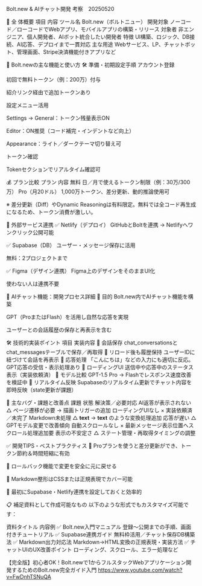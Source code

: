 Bolt.new & AIチャット開発 考察　20250520

📌 全 体概要
項目	内容
ツール名	Bolt.new（ボルトニュー）
開発対象	ノーコード／ローコードでWebアプリ、モバイルアプリの構築・リリース
対象者	非エンジニア、個人開発者、AIボット統合したい開発者
特徴	UI構築、ロジック、DB接続、AI応答、デプロイまで一貫対応
主な用途	Webサービス、LP、チャットボット、管理画面、Stripe決済機能付きアプリなど

🔧 Bolt.newの主な機能と使い方
🛠 準備・初期設定手順
アカウント登録

初回で無料トークン（例：200万）付与

紹介リンク経由で追加トークンあり

設定メニュー活用

Settings → General：トークン残量表示ON

Editor：ON推奨（コード補完・インデントなど向上）

Appearance：ライト／ダークテーマ切り替え可

トークン確認

Tokenセクションでリアルタイム確認可

💰 プラン比較
プラン	内容
無料	日／月で使えるトークン制限（例：30万/300万）
Pro（月20ドル）	1,000万トークン、差分更新、動的推論使用可

※ 差分更新（Diff）やDynamic Reasoningは有料限定。無料では全コード再生成になるため、トークン消費が激しい。

🔗 外部サービス連携
✅ Netlify（デプロイ）
GitHubとBoltを連携 → Netlifyへワンクリック公開可能

✅ Supabase（DB）
ユーザー・メッセージ保存に活用

無料：2プロジェクトまで

✅ Figma（デザイン連携）
Figma上のデザインをそのままUI化

使わない人は連携不要

🤖 AIチャット機能：開発プロセス詳細
🎯 目的
Bolt.new内でAIチャット機能を構築

GPT（ProまたはFlash）を活用し自然な応答を実現

ユーザーとの会話履歴の保存と再表示を含む

🛠 技術的実装ポイント
項目	実装内容
💬 会話保存	chat_conversationsとchat_messagesテーブルで保存／再取得
🔁 リロード後も履歴保持	ユーザーIDに紐づけて会話を再表示
🤖 応答処理	「こんにちは」などの入力にも適切に反応。GPT応答の受信・表示処理あり
🔄 ローディングUI	送信中や応答中のステータス表示（実装依頼済）
💨 モデル比較	GPT-1.5 Pro → Flashでレスポンス速度改善を検証中
🔔 リアルタイム反映	Supabaseのリアルタイム更新でチャット内容を即時反映（state更新が課題）

🐞 主なバグ・課題と改善点
課題	状態	解決策／必要対応
AI返答が表示されない	△	ページ遷移が必要 → 描画トリガーの追加
ローディングUIなし	×	実装依頼済／未完了
Markdown未処理	△	**text** → <strong>text</strong> のような変換処理追加
応答が遅い	△	GPTモデル変更で改善傾向
自動スクロールなし	×	最新メッセージ表示位置へスクロール処理追加要
表示の不安定さ	△	ステート管理・再取得タイミングの調整

✅ 開発TIPS・ベストプラクティス
🔁 Proプランを使うと差分更新ができ、トークン節約＆時間短縮に有効

🧪 ロールバック機能で変更を安全に元に戻せる

🧼 Markdown整形はCSSまたは正規表現でカバー可能

🧰 最初にSupabase・Netlify連携を設定しておくと効率的

📋 補足資料として作成可能なもの
以下のような形式でもカスタマイズ可能です：

資料タイトル	内容例
✅ Bolt.new入門マニュアル	登録〜公開までの手順、画面付きチュートリアル
✅ Supabase連携ガイド	無料枠活用／チャット保存DB構築法
✅ Markdown出力対応法	Markdown→HTML変換の正規表現・実装方法
✅ チャットUIのUX改善ポイント	ローディング、スクロール、エラー処理など

【完全版】初心者OK！Bolt.newで1からフルスタックWebアプリケーション開発するためのBolt.new完全ガイド入門
https://www.youtube.com/watch?v=FwDnhTSNuQA